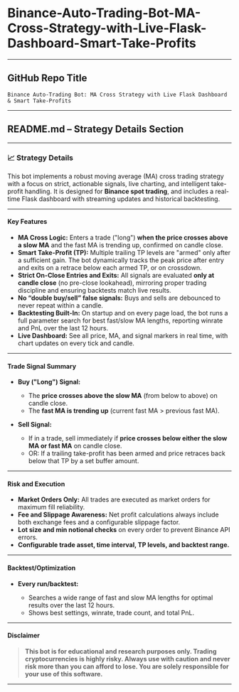 # Binance-Auto-Trading-Bot-MA-Cross-Strategy-with-Live-Flask-Dashboard-Smart-Take-Profits

---

## **GitHub Repo Title**

```
Binance Auto-Trading Bot: MA Cross Strategy with Live Flask Dashboard & Smart Take-Profits
```

---

## **README.md – Strategy Details Section**

---

### 📈 **Strategy Details**

This bot implements a robust moving average (MA) cross trading strategy with a focus on strict, actionable signals, live charting, and intelligent take-profit handling.
It is designed for **Binance spot trading**, and includes a real-time Flask dashboard with streaming updates and historical backtesting.

---

#### **Key Features**

* **MA Cross Logic:**
  Enters a trade ("long") **when the price crosses above a slow MA** and the fast MA is trending up, confirmed on candle close.
* **Smart Take-Profit (TP):**
  Multiple trailing TP levels are "armed" only after a sufficient gain. The bot dynamically tracks the peak price after entry and exits on a retrace below each armed TP, or on crossdown.
* **Strict On-Close Entries and Exits:**
  All signals are evaluated **only at candle close** (no pre-close lookahead), mirroring proper trading discipline and ensuring backtests match live results.
* **No “double buy/sell” false signals:**
  Buys and sells are debounced to never repeat within a candle.
* **Backtesting Built-In:**
  On startup and on every page load, the bot runs a full parameter search for best fast/slow MA lengths, reporting winrate and PnL over the last 12 hours.
* **Live Dashboard:**
  See all price, MA, and signal markers in real time, with chart updates on every tick and candle.

---

#### **Trade Signal Summary**

* **Buy ("Long") Signal:**

  * The **price crosses above the slow MA** (from below to above) on candle close.
  * The **fast MA is trending up** (current fast MA > previous fast MA).
* **Sell Signal:**

  * If in a trade, sell immediately if **price crosses below either the slow MA or fast MA** on candle close.
  * OR: If a trailing take-profit has been armed and price retraces back below that TP by a set buffer amount.

---

#### **Risk and Execution**

* **Market Orders Only:**
  All trades are executed as market orders for maximum fill reliability.
* **Fee and Slippage Awareness:**
  Net profit calculations always include both exchange fees and a configurable slippage factor.
* **Lot size and min notional checks** on every order to prevent Binance API errors.
* **Configurable trade asset, time interval, TP levels, and backtest range.**

---

#### **Backtest/Optimization**

* **Every run/backtest:**

  * Searches a wide range of fast and slow MA lengths for optimal results over the last 12 hours.
  * Shows best settings, winrate, trade count, and total PnL.

---

#### **Disclaimer**

> **This bot is for educational and research purposes only. Trading cryptocurrencies is highly risky.
> Always use with caution and never risk more than you can afford to lose.
> You are solely responsible for your use of this software.**

---
